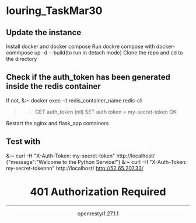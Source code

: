 ﻿# Iouring_TaskMar30

## Update the instance
Install docker and docker compose
Run dockre compose with
docker-commpose up -d --build(to run in detach mode)
Clone the repo and cd to the directory

## Check if the auth_token has been generated inside the redis container 
If not,
&:~ docker exec -it redis_container_name redis-cli
>>GET auth_token
>>(nil)
>> SET auth token = my-secret-token
>>OK

Restart the nginx and flask_app containers
## Test with
&:~ curl -H "X-Auth-Token: my-secret-token" http://localhost/
{"message":"Welcome to the Python Service!"}
&:~ curl -H "X-Auth-Token: my-secret-tokennn" http://localhost/
http://52.65.207.33/
<html>
<head><title>401 Authorization Required</title></head>
<body>
<center><h1>401 Authorization Required</h1></center>
<hr><center>openresty/1.27.1.1</center>
</body>
</html>


